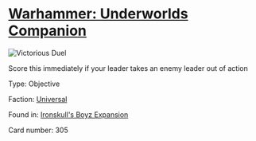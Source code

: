 # [Warhammer: Underworlds Companion](https://guidokessels.github.io/wh-underworlds)

  

![Victorious Duel](https://warhammerunderworlds.com/wp-content/uploads/sites/6/2017/12/305_ENG-Victorious-Duel.png)

Score this immediately if your leader takes an enemy leader out of action

Type: Objective

Faction: [Universal](https://guidokessels.github.io/wh-underworlds/factions/universal)

Found in: [Ironskull's Boyz Expansion](https://guidokessels.github.io/wh-underworlds/locations/ironskulls-boyz-expansion)

Card number: 305

